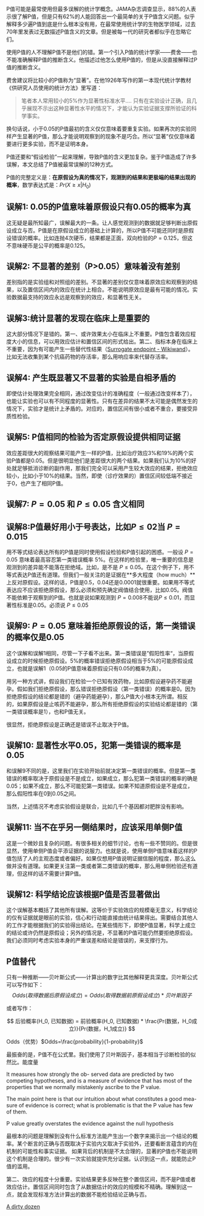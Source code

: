 P值可能是最常使用但最多误解的统计学概念。JAMA杂志调查显示，88%的人表示很了解P值，但是只有62%的人能回答出一个最简单的关于P值含义问题。似乎解释多少遍P值到底是什么根本没有用，在最常使用统计学的生物医学领域，过去70年里发表过无数描述P值含义的文章。但是被每一代的研究者都似乎在忽略它们。

使用P值的人不理解P值不是他们的错。第一个引入P值的统计学家——费舍——也不能准确解释P值的推断含义。他描述过他怎么使用P值的，但是从没直接解释过P值的推断含义。

费舍建议将比较小的P值称为“显著”。在他1926年写作的第一本现代统计学教材《供研究人员使用的统计方法》里写道：

> 笔者本人常用较小的5%作为显著性标准水平…. 只有在实验设计正确，且几乎展现不示出这种显著性水平的情况下，才能认为实验证据支撑所验证的科学事实。

换句话说，小于0.05的P值最初的含义仅仅意味着要重复实验。如果再次的实验同样产生显著的P值，那么才能说明观察到的现象不是巧合。所以“显著”仅仅意味着要进行更多实验，而不是证明本身。

P值还要和“假设检验”一起来理解，导致P值的含义更加复杂。鉴于P值造成了许多误解，本文总结了P值被最常误解的12种方式。

P值的完整定义是：**在原假设为真的情况下，观测到的结果和更极端的结果出现的概率**，数学表达式是：$Pr(X \geq x| H_0 )$

## 误解1: 0.05的P值意味着原假设只有0.05的概率为真

这无疑是最所知最广，误解最大的一条。让人感觉观测到的数据就足够判断出原假设成立与否。P值是在原假设成立的基础上计算的，所以P值不可能还同时是原假设错误的概率。比如连抛4次硬币，结果都是正面，双向检验的$P=0.125$，但这不意味硬币是公平的概率是0.125。

## 误解2: 不显著的差别（P>0.05）意味着没有差别

差别指的是实验组和对照组的差别。不显著的差别仅仅意味着原效应和观察到的结果，以及置信区间内的效应在统计上相合。不能说明原效应是最有可能的情况。实验数据最支持的效应永远是观察到的效应，和显著性无关。

## 误解3:统计显著的发现在临床上是重要的

这大部分情况下是错的。第一、或许效果太小在临床上不重要。P值包含着效应程度大小的信息，可以用效应估计和置信区间的形式给出。第二、指标本身在临床上不重要，因为有可能产生一些替代性结果（[Surrogate endpoint - Wikiwand](https://www.wikiwand.com/en/Surrogate_endpoint#/:~:text=In%20clinical%20trials,%20a%20surrogate,necessarily%20have%20a%20guaranteed%20relationship.)）。比如无法收集到某个抗癌药物的存活率，那么用响应率来代替存活率。

## 误解4: 产生既显著又不显著的实验是自相矛盾的

即使估计处理效果完全相同，通过改变估计的准确程度（一般通过改变样本了），也能让实验也可以有不同程度的显著性。只有在差异的结果不太可能是偶然发生的情况下，实验才是统计上矛盾的。对应的，置信区间有很小或者不重合，要接受异质性检验。

## 误解5: P值相同的检验为否定原假设提供相同证据

效应差距很大的观察结果可能产生一样的P值，比如治疗效应3%和19%的两个实验P值都是0.05。但是很明显他们是差距很大的两个结果。如果我们认为10%的好处就足够抵消诊断的副作用，那我们完全可以采用产生较大效应的结果，拒绝效应较小，比如小于10%的结果。当然，即使（诊疗效果的）置信区间较低端不接近于0，也产生了相同P值。

## 误解7: $P=0.05$ 和 $P \leq 0.05$ **含义相同**

## 误解8:P值最好用小于号表达，比如$P \leq 02$当 $P= 0.015$

用不等式结论表达所有的P值是同时使用假设检验和P值引起的困惑。一般设 $P=0.05$ 意味着最高容忍第一类错误概率 5%。在这样的检验里，唯一重要的信息是观测到的差异能不能落在拒绝域。比如，是不是 $P\leq 0.05$。在这个例子下，用不等式表达P值还有道理。但我们一般关注的是证据在**多大程度（how much）**上反对原假设。这样的话，P值是0.5，0.04还是0.0001就很重要。如果用不等式表达应不应该拒绝原假设，那么必须和预先确定阀值结合使用，比如0.05。阀值不能依赖于观察到的P值。也就是说如果观测到 $P=0.008$不能说$P \leq 0.01$，而显著性标准是0.05。必须说 $P \leq 0.05$

## 误解9: $P=0.05$ 意味着拒绝原假设的话，第一类错误的概率仅是0.05

这个误解和误解1相同，尽管一下子看不出来。第一类错误是”假阳性率“，当原假设成立的时候拒绝原假设。5%的概率错误拒绝原假设相当于5%的可能原假设成立，也就是误解1（0.05的P值意味着原假设只有0.05的概率为真）。

用另一种方式讲，假设我们在检验一个已知有效药物，比如原假设避孕药不能避孕。假如我们拒绝原假设，那么错误拒绝原假设（第一类错误）的概率是0。因为拒绝原假设的结论都是错的（避孕药能避孕），那么P值大小根本无所谓。相反的，如果原假设是止咳药不能避孕，那么所有拒绝原假设的实验结论都是错的（第一类错误概率是1），也和P值无关。

很显然，拒绝原假设是正确还是错误不止取决于P值。


## 误解10: 显著性水平0.05，犯第一类错误的概率是0.05

和误解9不同的是，这里我们在实验开始前就决定第一类错误的概率。但是第一类错误的概率取决于原假设是不是成立，如果成立，那么犯第一类错误的概率的确是0.05；如果不成立，那么不可能犯第一类错误。如果不知道原假设是不是成立，那么假阳性率在0到0.05之间。

当然，上述情况不考虑实验假设是联合，比如几千个基因都对肥胖没有影响。

## 误解11: 当不在乎另一侧结果时，应该采用单侧P值

这是一个微妙且复杂的问题。有很多相关的细节讨论，也有一些不赞同的。但是很显然，使用单侧P值会平添证据的说服力。也就是说，使用单侧P值意味着这样的P值包括了人的主观态度或者偏好。如果仅想用P值说明证据信服的程度，那么这么做并没有道理。如果更关注第一类或者第二类错误的概率，那么用单侧检验还有道理，但这样的话不需要计算P值。

## 误解12: 科学结论应该根据P值是否显著做出

这个误解基本概括了其他所有误解。这等价于实验效应的规模毫无意义，科学结论的仅有证据就是眼前的实验，信心和行动能直接由统计结果得出。需要结合其他人的工作才能根据我们的实验得出结论。在某些情形下，即使P值显著，科学上成立的结论或许仍然是原假设；另外的情况是，不显著的P值可能仍然要拒绝原假设。我们必须同时考虑实验本身的严重误差和结论是错误的，来支撑行为。

## P值替代

只有一种推断——贝叶斯公式——计算出的数字比其他解释更具深度。贝叶斯公式可以写作如下：
$$
Odds(取得数据后原假设成立) = Odds(取得数据前原假设成立) * 贝叶斯因子
$$

或者写作：

$$
后验概率(H_0, 已知数据) = 前验概率(H_0, 已知数据) * \frac{Pr(数据，H_0成立)}{Pr(数据，H_1成立)}
$$

Odds（优势）$Odds=\frac{probability}{1-probability}$

最振奋的是，P值不在公式里。我们使用了贝叶斯因子，基本相当于诊断检验的似然比。能度量

It measures how strongly the ob-
served data are predicted by two competing hypotheses, and
is a measure of evidence that has most of the properties that
we normally mistakenly ascribe to the P value.

The main point
here is that our intuition about what constitutes a good mea-
sure of evidence is correct; what is problematic is that the P
value has few of them. 

P value greatly overstates the evidence against the null hypothesis

最根本的问题是理解到没有什么标准方法能产生出一个数字来揭示出一个结论的概率。某个断言的正确与否既取决于实验内又取决于实验外，还要看断言蕴含的内在机制的可能性和事实证据。
如果背后的机制是不太合理的，显著的P值也不能说明这个机制是合理的。很少有一次实验就提供充分证据。认识到这一点，就能防止P值的滥用。

第二、效应的程度十分重要。实验结果更多反映在整个置信区间，而不是P值或者效应估计。置信区间同时包含了从数据估计的效应的规模和不精确。理解到这一点，就会发现标准方法计算出的数据不能检验结论正确与否。

[A dirty dozen](https://www.semanticscholar.org/paper/A-dirty-dozen%3A-twelve-p-value-misconceptions.-Goodman/3ace8fea1e22ac42546178c3246a80b080679775)